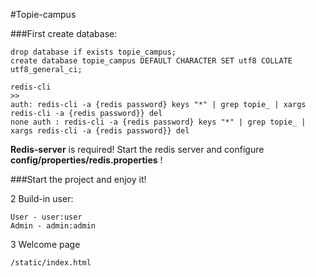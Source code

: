 #Topie-campus



###First create database:


```
drop database if exists topie_campus;
create database topie_campus DEFAULT CHARACTER SET utf8 COLLATE utf8_general_ci;

redis-cli
>>
auth: redis-cli -a {redis password} keys "*" | grep topie_ | xargs redis-cli -a {redis password}} del
none auth : redis-cli -a {redis password} keys "*" | grep topie_ | xargs redis-cli -a {redis password}} del

```
**Redis-server** is required! 
Start the redis server and configure **config/properties/redis.properties** !

###Start the project and enjoy it!

2 Build-in user:
```
User - user:user
Admin - admin:admin
```

3 Welcome page
```
/static/index.html
```

